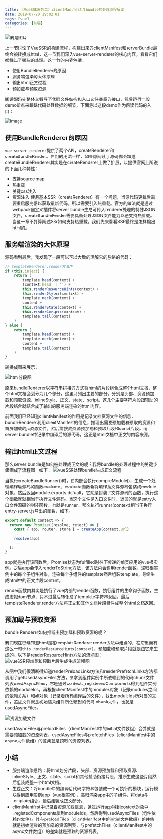 ```yaml
---
title: 【VueSSR系列二】clientManifest与bundle的处理流程解读
date: 2019-07-20 19:02:01
tags: [vue]
categories: [前端]
---
```


![我是图片](https://cdn.pixabay.com/photo/2016/03/26/13/09/cup-of-coffee-1280537__340.jpg)

<!-- more -->

上一节讨论了VueSSR的构建流程，构建出来的clientManifest和serverBundle最终会被转换成html，这一节我们深入vue-server-renderer的核心内容，看看它们都经过了哪些的处理。这一节的内容包括：
- 使用BundleRenderer的原因
- 服务端渲染的大体原理
- 输出html正文过程
- 预加载与预取资源

阅读源码先整体查看写下代码文件结构和入口文件暴露的接口，然后运行一段demo断点来跟踪代码处理数据的细节，下面将以这段demo作为阅读代码的入口：

![image](http://m.qpic.cn/psb?/V12x89qA2LlAEO/SucTp5cC08NnxOrUu6IyCLb8OcB0vE7YqLIWyDYTheY!/b/dLYAAAAAAAAA&bo=yAXeAsgF3gIDByI!&rf=viewer_4)


## 使用BundleRenderer的原因
`vue-server-renderer`提供了两个API，createRenderer和createBundleRender。它们的用法一样，如果你阅读了源码你会知道createBundleRenderer其实是在createRenderer上做了扩展，以提供官网上所说的下面几种特性：
- 支持source map
- 热重载 
- 关键css注入
- 资源注入
使用基本SSR（createRenderer）有一个问题，当源代码更新后需要重启服务器以获取最新代码，所以需要引入热重载。官方的做法就是通过webpack自定义插件将server bundle生成可传入renderer处理的特殊JSON文件，createBundleRender需要具备处理JSON文件能力以便支持热重载。当这一章不打算阐述SSr如何支持热重载，我们先来看看SSR最终是怎样输出html的。

## 服务端渲染的大体原理
源码看到最后，我发现了一段可以可以大致的理解它的脉络的代码：
```javascript
// templateRenderer.render方法内
if (this.inject) {
    return (
        template.head(context) +
        (context.head || '') +
        this.renderResourceHints(context) +
        this.renderStyles(context) +
        template.neck(context) +
        content +
        this.renderState(context) +
        this.renderScripts(context) +
        template.tail(context)
    )
} else {
    return (
        template.head(context) +
        template.neck(context) +
        content +
        template.tail(context)
    )
}

```
转换成图来展示：

![html分段图](http://m.qpic.cn/psb?/V12x89qA2LlAEO/yVo.O8FVlWuISuWAm2H4v27hL5ASz9zXsgZoXNZs5hg!/b/dIQAAAAAAAAA&bo=mwNlApsDZQIDFzI!&rf=viewer_4)

原来bundleRenderer以字符串拼接的方式将html的片段组合成整个html文档，整个html文档会划分为几个部分，这里只列出主要的部分，分别是头部、资源预加载和预取资源、inlineStyle、正文、state、script。这几个主要字符片段跟辅助的片段结合就结合成了输出的服务端渲染的html内容。

前面我们已经知道clientManifest的作用是记录文档资源文件的信息，bundleRenderer利用clientManifest的信息，推理出需要预加载和预取的资源和首屏加载的js资源文件，然后拼接成资源预加载和预取片段和script片段。而server bundle中记录中编译后的源代码，这正是html文档中正文的内容来源。

## 输出html正文过程
那么server bundle是如何被处理成正文的呢？我将bundle的处理过程中的关键步骤画成了流程图，如下：
![vueSSR处理bundle生成正文流程](http://m.qpic.cn/psb?/V12x89qA2LlAEO/whA77ZoC2nwXNlTLdFS5Oo.6f*wotTd.oAOU.Kvsntg!/b/dL8AAAAAAAAA&bo=9AJTA*QCUwMRBzA!&rf=viewer_4)

当执行createBundleRunner()时，在内部会执行compileModule()，生成一个处理编译后源码的函数evaluate。evaluate函数会将编译后文件源码包装成module对象，然后返回module.exports.defualt，它就是封装了文件源码的函数，执行这个函数就就相当于执行文件源码。当这个文件是入口文件时，返回的就是entry入口文件源码的封装函数，也就是runner，那么执行runner(context)相当于执行entry-server.js导出的函数，如下。
```JavaScript
export default context => {
  return new Promise((resolve, reject) => {
    const { app, router, store } = createApp(context.url)
    ...
    resolve(app)
    ...
  })
}
```

app就是执行该函数后，Promise状态为fulfilled时往下传递的单页应用的vue根实例。之后app会传入renderToString方法，该方法内会调用render函数，递归根实例中的每个子组件对象，渲染每个子组件的template然后组装template，最终生成html中的正文片段content。

render函数内其实是执行了vue内部的render函数，执行组件的生命钩子函数，生成虚拟dom节点，只不过最后转化成了template字符串返回。最后templateRenderer.render方法将正文和其他文档片段组件成整个html文档返回。

## 预加载与预取资源
bundle Renderer如何推断出预加载和预取资源的呢？

我们现在已经知道html是在templateRenderer.render方法中组合的，在它里面有这么一句`this.renderResourceHints(context)`，预加载和预取片段就是由它来生成的。以下是renderResourceHints方法的流程图：
![vueSSR预加载和预取片段生成生成流程图](http://m.qpic.cn/psb?/V12x89qA2LlAEO/2Xwnp89zmoTY0t9VTszfYE8SFOtSogJ8e80RwTm6*EA!/b/dLgAAAAAAAAA&bo=sgM7A7IDOwMDByI!&rf=viewer_4)

从图中我们很清晰得知道renderPreloadLinks方法和renderPrefetchLinks方法都调用了getUsedAsyncFiles方法，来拿到组件实例中所依赖到的代码chunk文件列表usedAsyncFiles，它是通过context._registeredComponents得到组件实例依赖的moduleIds，再根据clientManifest中的modules对象（记录modules之间的依赖关系）和all对象（记录着所有编译后的文件），找出moduleIds所对应的文件，这些文件就是初始渲染组件所依赖到的代码 chunk文件，也就是usedAsyncFiles。

![资源加载文件](http://m.qpic.cn/psb?/V12x89qA2LlAEO/zC5fWQVzuwuJjvm3lOThbmfEod0T0.0GIm3LJYchj5E!/b/dL8AAAAAAAAA&bo=5AMJAeQDCQEDByI!&rf=viewer_4)

usedAsyncFiles与preloadFiles（clientManifest中的initial文件数组）合并就是需要预加载的资源列表，usedAsyncFiles与prefetchFiles（clientManifest中的async文件数组）的差集就是预取的资源列表。

## 小结
- 服务端渲染思路：将html划分片段，头部、资源预加载和预取资源、inlineStyle、正文、state、script和其他辅助衔接片段，推断生成这些片段然后组装成整一个html文档。
- 生成正文：将bundle中的编译后代码字符串包装成一个可执行的模块，运行模块得到应用实例app（vue根实例），递归渲染app中的子组件，将data与template组合，最后组装成正文部分。
- clientManifest中记录着资源加载信息，通过运行app得到context对象中_registedComponents拿到moduleIds，然后得到usedAsyncFiles（组件依赖的文件）。其与preloadFiles（clientManifest中的initial文件数组）的并集就是初始渲染的预加载的资源列表，与prefetchFiles（clientManifest中的async文件数组）的差集就是预取的资源列表。



